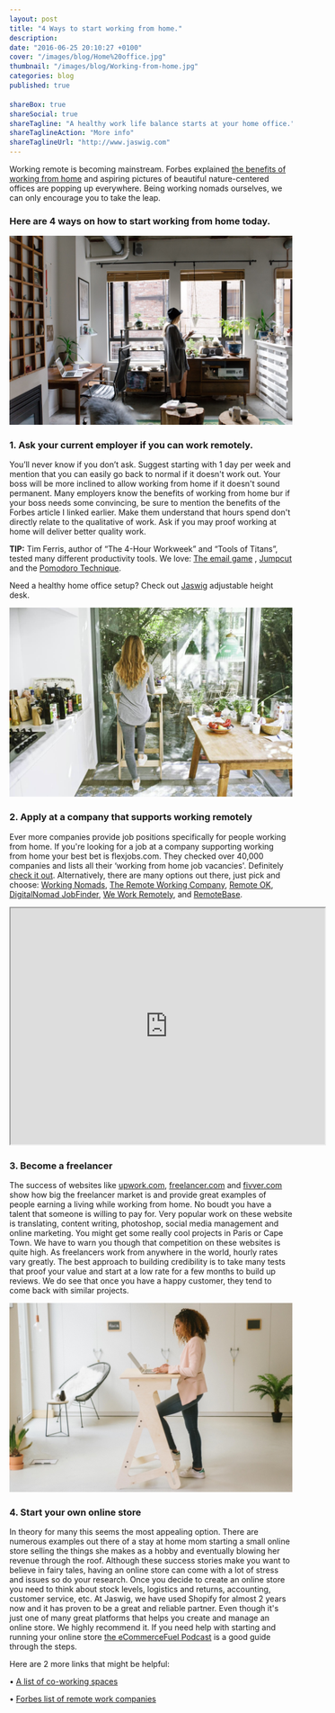 ```yaml
---
layout: post
title: "4 Ways to start working from home."
description: 
date: "2016-06-25 20:10:27 +0100"
cover: "/images/blog/Home%20office.jpg"
thumbnail: "/images/blog/Working-from-home.jpg"
categories: blog
published: true

shareBox: true
shareSocial: true
shareTagline: "A healthy work life balance starts at your home office."
shareTaglineAction: "More info"
shareTaglineUrl: "http://www.jaswig.com"
---
```



Working remote is becoming mainstream. Forbes explained [the benefits of working from home](https://www.forbes.com/sites/kevinkruse/2012/12/18/benefits-working-from-home/#425ebf131d4c) and aspiring pictures of beautiful nature-centered offices are popping up everywhere. <!--more--> Being working nomads ourselves, we can only encourage you to take the leap.

### Here are 4 ways on how to start working from home today.


![Working-from-home](/images/blog/Working-from-home.jpg)


### 1. Ask your current employer if you can work remotely.
You’ll never know if you don’t ask. Suggest starting with 1 day per week and mention that you can easily go back to normal if it doesn't work out. Your boss will be more inclined to allow working from home if it doesn't sound permanent.
Many employers know the benefits of working from home bur if your boss needs some convincing, be sure to mention the benefits of the Forbes article I linked earlier. Make them understand that hours spend don't directly relate to the qualitative of work.
Ask if you may proof working at home will deliver better quality work.

**TIP:** Tim Ferris, author of “The 4-Hour Workweek” and “Tools of Titans”, tested many different productivity tools. We love: [The email game](http://www.emailga.me/) , [Jumpcut](http://jumpcut.sourceforge.net/) and the [Pomodoro Technique](http://e.ggtimer.com/). 


Need a healthy home office setup? 
Check out [Jaswig](https://store.jaswig.com/products/standup-nomad?variant=18203972612) adjustable height desk.

![Healthy home office](/images/blog/Healthy%20Home%20Office.jpg)


### 2. Apply at a company that supports working remotely
Ever more companies provide job positions specifically for people working from home.
If you're looking for a job at a company supporting working from home your best bet is flexjobs.com.
They checked over 40,000 companies and lists all their ‘working from home job vacancies'. Definitely [check it out](https://www.flexjobs.com/company-guide).
Alternatively, there are many options out there, just pick and choose: [Working Nomads](https://www.workingnomads.co/jobs), [The Remote Working Company](http://www.remoteworking.co/), [Remote OK](https://remoteok.io/), [DigitalNomad JobFinder](http://digitalnomad-jobfinder.com/), [We Work Remotely](https://weworkremotely.com/), and [RemoteBase](https://remotebase.io/).


<iframe width="560" height="420" src="http://www.youtube.com/embed/KDgckuEAqLQ?color=white&theme=light"></iframe>


### 3. Become a freelancer
The success of websites like [upwork.com](https://www.upwork.com/), [freelancer.com](https://www.freelancer.com) and [fivver.com](https://www.fiverr.com/) show how big the freelancer market is and provide great examples of people earning a living while working from home.
No boudt you have a talent that someone is willing to pay for. Very popular work on these website is translating, content writing, photoshop, social media management and online marketing.
You might get some really cool projects in Paris or Cape Town. We have to warn you though that competition on these websites is quite high. As freelancers work from anywhere in the world, hourly rates vary greatly. 
The best approach to building credibility is to take many tests that proof your value and start at a low rate for a few months to build up reviews. We do see that once you have a happy customer, they tend to come back with similar projects.


![Scandinavian home office](/images/blog/Scandinavian%20home%20office.jpeg)


### 4. Start your own online store
In theory for many this seems the most appealing option. There are numerous examples out there of a stay at home mom starting a small online store selling the things she makes as a hobby and eventually blowing her revenue through the roof. 
Although these success stories make you want to believe in fairy tales, having an online store can come with a lot of stress and issues so do your research.
Once you decide to create an online store you need to think about stock levels, logistics and returns, accounting, customer service, etc. At Jaswig, we have used Shopify for almost 2 years now and it has proven to be a great and reliable partner.
Even though it's just one of many great platforms that helps you create and manage an online store. We highly recommend it.
If you need help with starting and running your online store [the eCommerceFuel Podcast](https://itunes.apple.com/ca/podcast/ecommercefuel-build-launch/id679570743?mt=2) is a good guide through the steps.


Here are 2 more links that might be helpful:

•	[A list of co-working spaces](https://coworkingmap.org)

•	[Forbes list of remote work companies](https://www.forbes.com/sites/laurashin/2016/01/27/work-from-home-in-2016-the-top-100-companies-for-remote-jobs/#217d3e2b2741)



